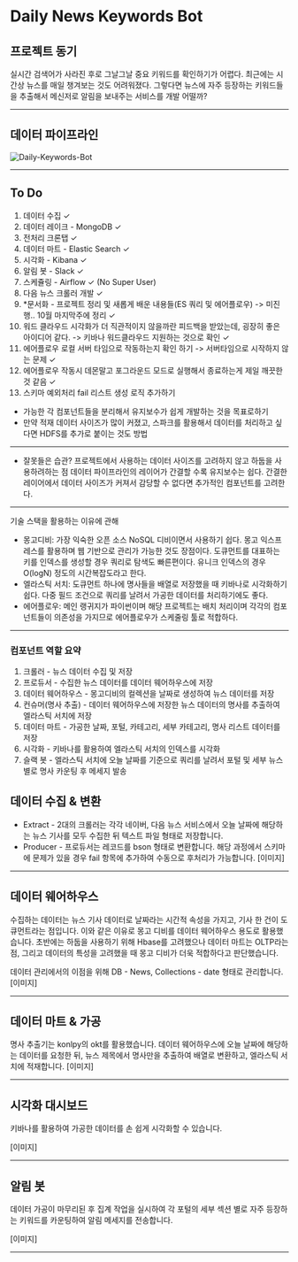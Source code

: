 # Daily News Keywords Bot
## 프로젝트 동기
실시간 검색어가 사라진 후로 그날그날 중요 키워드를 확인하기가 어렵다.
최근에는 시간상 뉴스를 매일 챙겨보는 것도 어려워졌다. 
그렇다면 뉴스에 자주 등장하는 키워드들을 추출해서 메신저로 알림을 보내주는 서비스를 개발 어떨까?

---

## 데이터 파이프라인
![Daily-Keywords-Bot](https://user-images.githubusercontent.com/54028026/135100050-1a99aae9-1199-4c5f-8747-0822ce464cb9.png)

---

## To Do
1. 데이터 수집 ✓
2. 데이터 레이크 - MongoDB ✓
3. 전처리 크론탭 ✓
4. 데이터 마트 - Elastic Search ✓
5. 시각화 - Kibana ✓
6. 알림 봇 - Slack ✓ 
7. 스케쥴링 - Airflow ✓ (No Super User)
8. 다음 뉴스 크롤러 개발 ✓
9. *문서화 - 프로젝트 정리 및 새롭게 배운 내용들(ES 쿼리 및 에어플로우) -> 미진행.. 10월 마지막주에 정리 ✓
10. 워드 클라우드 시각화가 더 직관적이지 않을까란 피드백을 받았는데, 굉장히 좋은 아이디어 같다. -> 키바나 워드클라우드 지원하는 것으로 확인 ✓
11. 에어플로우 로컬 서버 타임으로 작동하는지 확인 하기 -> 서버타임으로 시작하지 않는 문제 ✓
12. 에어플로우 작동시 데몬말고 포그라운드 모드로 실행해서 종료하는게 제일 깨끗한 것 같음 ✓
13. 스키마 예외처리 fail 리스트 생성 로직 추가하기

* 가능한 각 컴포넌트들을 분리해서 유지보수가 쉽게 개발하는 것을 목표로하기
* 만약 적재 데이터 사이즈가 많이 커졌고, 스파크를 활용해서 데이터를 처리하고 싶다면 HDFS를 추가로 붙이는 것도 방법
---

- 잘못들은 습관?
프로젝트에서 사용하는 데이터 사이즈를 고려하지 않고 하둡을 사용하려하는 점
데이터 파이프라인의 레이어가 간결할 수록 유지보수는 쉽다. 
간결한 레이어에서 데이터 사이즈가 커져서 감당할 수 없다면 추가적인 컴포넌트를 고려한다.

---
기술 스택을 활용하는 이유에 관해
- 몽고디비: 가장 익숙한 오픈 소스 NoSQL 디비이면서 사용하기 쉽다. 몽고 익스프레스를 활용하며 웹 기반으로 관리가 가능한 것도 장점이다. 도큐먼트를 대표하는 키를 인덱스를 생성할 경우 쿼리로 탐색도 빠른편이다. 유니크 인덱스의 경우 O(logN) 정도의 시간복잡도라고 한다.
- 엘라스틱 서치: 도큐먼트 하나에 명사들을 배열로 저장했을 때 키바나로 시각화하기 쉽다. 다중 필드 조건으로 쿼리를 날려서 가공한 데이터를 처리하기에도 좋다.
- 에어플로우: 메인 랭귀지가 파이썬이며 해당 프로젝트는 배치 처리이며 각각의 컴포넌트들이 의존성을 가지므로 에어플로우가 스케줄링 툴로 적합하다.

---
### 컴포넌트 역할 요약
1. 크롤러 - 뉴스 데이터 수집 및 저장
2. 프로듀서 - 수집한 뉴스 데이터를 데이터 웨어하우스에 저장
3. 데이터 웨어하우스 - 몽고디비의 컬렉션을 날짜로 생성하여 뉴스 데이터를 저장
4. 컨슈머(명사 추출) - 데이터 웨어하우스에 저장한 뉴스 데이터의 명사를 추출하여 엘라스틱 서치에 저장
5. 데이터 마트 - 가공한 날짜, 포털, 카테고리, 세부 카테고리, 명사 리스트 데이터를 저장
6. 시각화 - 키바나를 활용하여 엘라스틱 서치의 인덱스를 시각화
7. 슬랙 봇 - 엘라스틱 서치에 오늘 날짜를 기준으로 쿼리를 날려서 포털 및 세부 뉴스 별로 명사 카운팅 후 메세지 발송



## 데이터 수집 & 변환
- Extract - 2대의 크롤러는 각각 네이버, 다음 뉴스 서비스에서 오늘 날짜에 해당하는 뉴스 기사를 모두 수집한 뒤 텍스트 파일 형태로 저장합니다.
- Producer - 프로듀서는 레코드를 bson 형태로 변환합니다. 해당 과정에서 스키마에 문제가 있을 경우 fail 항목에 추가하여 수동으로 후처리가 가능합니다.
[이미지]


---

## 데이터 웨어하우스
수집하는 데이터는 뉴스 기사 데이터로 날짜라는 시간적 속성을 가지고, 기사 한 건이 도큐먼트라는 점입니다. 이와 같은 이유로 몽고 디비를 데이터 웨어하우스 용도로 활용했습니다.
초반에는 하둡을 사용하기 위해 Hbase를 고려했으나 데이터 마트는 OLTP라는 점, 그리고 데이터의 특성을 고려했을 때 몽고 디비가 더욱 적합하다고 판단했습니다.

데이터 관리에서의 이점을 위해 DB - News, Collections - date 형태로 관리합니다.
[이미지]

---

## 데이터 마트 & 가공
명사 추출기는 konlpy의 okt를 활용했습니다.
데이터 웨어하우스에 오늘 날짜에 해당하는 데이터를 요청한 뒤, 뉴스 제목에서 명사만을 추출하여 배열로 변환하고, 엘라스틱 서치에 적재합니다.
[이미지]



---

## 시각화 대시보드
키바나를 활용하여 가공한 데이터를 손 쉽게 시각화할 수 있습니다.

[이미지]


---

## 알림 봇
데이터 가공이 마무리된 후 집계 작업을 실시하여 각 포털의 세부 섹션 별로 자주 등장하는 키워드를 카운팅하여 알림 메세지를 전송합니다.

[이미지]


---


